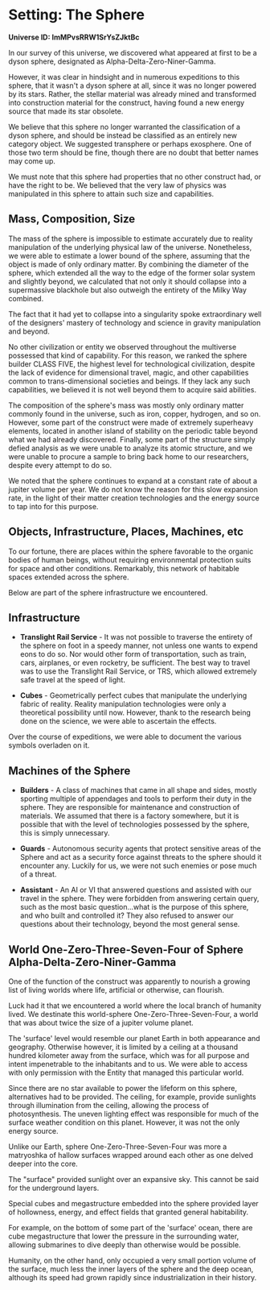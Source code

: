 Setting: The Sphere
===
**Universe ID: ImMPvsRRW1SrYsZJktBc**

In our survey of this universe, we discovered what appeared at first to be a dyson sphere, designated as Alpha-Delta-Zero-Niner-Gamma.

However, it was clear in hindsight and in numerous expeditions to this sphere, that it wasn't a dyson sphere at all, since it was no longer powered by its stars. Rather, the stellar material was already mined and transformed into construction material for the construct, having found a new energy source that made its star obsolete.

We believe that this sphere no longer warranted the classification of a dyson sphere, and should be instead be classified as an entirely new category object. We suggested transphere or perhaps exosphere. One of those two term should be fine, though there are no doubt that better names may come up.

We must note that this sphere had properties that no other construct had, or have the right to be. We believed that the very law of physics was manipulated in this sphere to attain such size and capabilities.

Mass, Composition, Size
---

The mass of the sphere is impossible to estimate accurately due to reality manipulation of the underlying physical law of the universe. Nonetheless, we were able to estimate a lower bound of the sphere, assuming that the object is made of only ordinary matter. By combining the diameter of the sphere, which extended all the way to the edge of the former solar system and slightly beyond, we calculated that not only it should collapse into a supermassive blackhole but also outweigh the entirety of the Milky Way combined.

The fact that it had yet to collapse into a singularity spoke extraordinary well of the designers' mastery of technology and science in gravity manipulation and beyond.

No other civilization or entity we observed throughout the multiverse possessed that kind of capability. For this reason, we ranked the sphere builder CLASS FIVE, the highest level for technological civilization, despite the lack of evidence for dimensional travel, magic, and other capabilities common to trans-dimensional societies and beings. If they lack any such capabilities, we believed it is not well beyond them to acquire said abilities.

The composition of the sphere's mass was mostly only ordinary matter commonly found in the universe, such as iron, copper, hydrogen, and so on. However, some part of the construct were made of extremely superheavy elements, located in another island of stability on the periodic table beyond what we had already discovered. Finally, some part of the structure simply defied analysis as we were unable to analyze its atomic structure, and we were unable to procure a sample to bring back home to our researchers, despite every attempt to do so.

We noted that the sphere continues to expand at a constant rate of about a jupiter volume per year. We do not know the reason for this slow expansion rate, in the light of their matter creation technologies and the energy source to tap into for this purpose.

Objects, Infrastructure, Places, Machines, etc
---

To our fortune, there are places within the sphere favorable to the organic bodies of human beings, without requiring environmental protection suits for space and other conditions. Remarkably, this network of habitable spaces extended across the sphere.

Below are part of the sphere infrastructure we encountered.

Infrastructure
---
* **Translight Rail Service** - It was not possible to traverse the entirety of the sphere on foot in a speedy manner, not unless one wants to expend eons to do so. Nor would other form of transportation, such as train, cars, airplanes, or even rocketry, be sufficient. The best way to travel was to use the Translight Rail Service, or TRS, which allowed extremely safe travel at the speed of light.

* **Cubes** - Geometrically perfect cubes that manipulate the underlying fabric of reality. Reality manipulation technologies were only a theoretical possibility until now. However, thank to the research being done on the science, we were able to ascertain the effects.

Over the course of expeditions, we were able to document the various symbols overladen on it.

Machines of the Sphere
---

* **Builders** - A class of machines that came in all shape and sides, mostly sporting multiple of appendages and tools to perform their duty in the sphere. They are responsible for maintenance and construction of materials. We assumed that there is a factory somewhere, but it is possible that with the level of technologies possessed by the sphere, this is simply unnecessary.

* **Guards** - Autonomous security agents that protect sensitive areas of the Sphere and act as a security force against threats to the sphere should it encounter any. Luckily for us, we were not such enemies or pose much of a threat.

* **Assistant** - An AI or VI that answered questions and assisted with our travel in the sphere. They were forbidden from answering certain query, such as the most basic question...what is the purpose of this sphere, and who built and controlled it? They also refused to answer our questions about their technology, beyond the most general sense.


**World One-Zero-Three-Seven-Four of Sphere Alpha-Delta-Zero-Niner-Gamma**
---

One of the function of the construct was apparently to nourish a growing list of living worlds where life, artificial or otherwise, can flourish.

Luck had it that we encountered a world where the local branch of humanity lived. We destinate this world-sphere One-Zero-Three-Seven-Four, a world that was about twice the size of a jupiter volume planet.

The 'surface' level would resemble our planet Earth in both appearance and geography. Otherwise however, it is limited by a ceiling at a thousand hundred kilometer away from the surface, which was for all purpose and intent impenetrable to the inhabitants and to us. We were able to access with only permission with the Entity that managed this particular world.

Since there are no star available to power the lifeform on this sphere, alternatives had to be provided. The ceiling, for example, provide sunlights through illumination from the ceiling, allowing the process of photosynthesis. The uneven lighting effect was responsible for much of the surface weather condition on this planet. However, it was not the only energy source.

Unlike our Earth, sphere One-Zero-Three-Seven-Four was more a matryoshka of hallow surfaces wrapped around each other as one delved deeper into the core.

The "surface" provided sunlight over an expansive sky. This cannot be said for the underground layers.

Special cubes and megastructure embedded into the sphere provided layer of hollowness, energy, and effect fields that granted general habitability.

For example, on the bottom of some part of the 'surface' ocean, there are cube megastructure that lower the pressure in the surrounding water, allowing submarines to dive deeply than otherwise would be possible.

Humanity, on the other hand, only occupied a very small portion volume of the surface, much less the inner layers of the sphere and the deep ocean, although its speed had grown rapidly since industrialization in their history.
